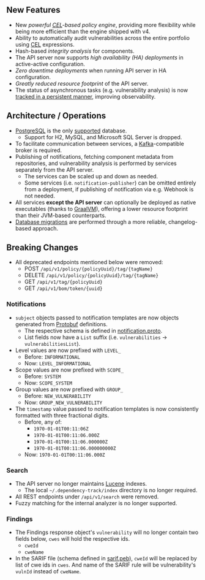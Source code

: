 ## New Features

<!-- TODO: Add more! -->

* New *powerful [CEL]-based policy engine*, providing more flexibility while being more efficient
than the engine shipped with v4. <!-- TODO: Link to policy docs when ready! -->
* Ability to automatically audit vulnerabilities across the entire portfolio using [CEL] expressions. <!-- TODO: Link to docs when ready! -->
* Hash-based *integrity analysis* for components. <!-- TODO: Link to integrity analysis docs when ready! -->
* The API server now supports *high availability (HA) deployments* in active-active configuration.
* *Zero downtime deployments* when running API server in HA configuration.
* *Greatly reduced resource footprint* of the API server.
* The status of asynchronous tasks (e.g. vulnerability analysis) is now
  [tracked in a persistent manner](../architecture/design/workflow-state-tracking.md),
  improving observability.

## Architecture / Operations

<!-- TODO: Add more! -->

* [PostgreSQL] is the only [supported](../operations/database.md) database.
    * Support for H2, MySQL, and Microsoft SQL Server is dropped.
* To facilitate communication between services, a [Kafka]-compatible broker is required.
* Publishing of notifications, fetching component metadata from repositories,
and vulnerability analysis is performed by services separately from the API server.
    * The services can be scaled up and down as needed.
    * Some services (i.e. `notification-publisher`) can be omitted entirely from a deployment,
      if publishing of notification via e.g. Webhook is not needed.
* All services **except the API server** can optionally be deployed as native executables
(thanks to [GraalVM]), offering a lower resource footprint than their JVM-based counterparts.
* [Database migrations] are performed through a more reliable, changelog-based approach.

## Breaking Changes

* All deprecated endpoints mentioned below were removed:
    * POST `/api/v1/policy/{policyUuid}/tag/{tagName}`
    * DELETE `/api/v1/policy/{policyUuid}/tag/{tagName}`
    * GET `/api/v1/tag/{policyUuid}`
    * GET `/api/v1/bom/token/{uuid}`

### Notifications

* `subject` objects passed to notification templates are now objects generated from [Protobuf] definitions.
    * The respective schema is defined in [notification.proto].
    * List fields now have a `List` suffix (i.e. `vulnerabilities` -> `vulnerabilitiesList`).
* Level values are now prefixed with `LEVEL_`
    * Before: `INFORMATIONAL`
    * Now: `LEVEL_INFORMATIONAL`
* Scope values are now prefixed with `SCOPE_`
    * Before: `SYSTEM`
    * Now: `SCOPE_SYSTEM`
* Group values are now prefixed with `GROUP_`
    * Before: `NEW_VULNERABILITY`
    * Now: `GROUP_NEW_VULNERABILITY`
* The `timestamp` value passed to notification templates is now consistently formatted with three fractional digits.
    * Before, any of:
        * `1970-01-01T00:11:06Z`
        * `1970-01-01T00:11:06.000Z`
        * `1970-01-01T00:11:06.000000Z`
        * `1970-01-01T00:11:06.000000000Z`
    * Now: `1970-01-01T00:11:06.000Z`

### Search

* The API server no longer maintains [Lucene] indexes.
    * The local `~/.dependency-track/index` directory is no longer required.
* All REST endpoints under `/api/v1/search` were removed.
* Fuzzy matching for the internal analyzer is no longer supported.

[notification.proto]: https://github.com/DependencyTrack/hyades/blob/main/proto/src/main/proto/org/dependencytrack/notification/v1/notification.proto
[CEL]: https://cel.dev/
[Database migrations]: ../development/database-migrations.md
[GraalVM]: https://www.graalvm.org/
[Kafka]: https://kafka.apache.org/
[Lucene]: https://lucene.apache.org/
[PostgreSQL]: https://www.postgresql.org/
[Protobuf]: https://protobuf.dev/
[sarif.peb]: https://github.com/DependencyTrack/hyades-apiserver/blob/main/src/main/resources/templates/findings/sarif.peb

### Findings

* The Findings response object's `vulnerability` will no longer contain two fields below, `cwes` will hold the respective ids. 
    * `cweId`
    * `cweName`
* In the SARIF file (schema defined in [sarif.peb]), `cweId` will be replaced by list of cwe ids in `cwes`. And name of the SARIF rule will be vulnerability's `vulnId` instead of `cweName`.